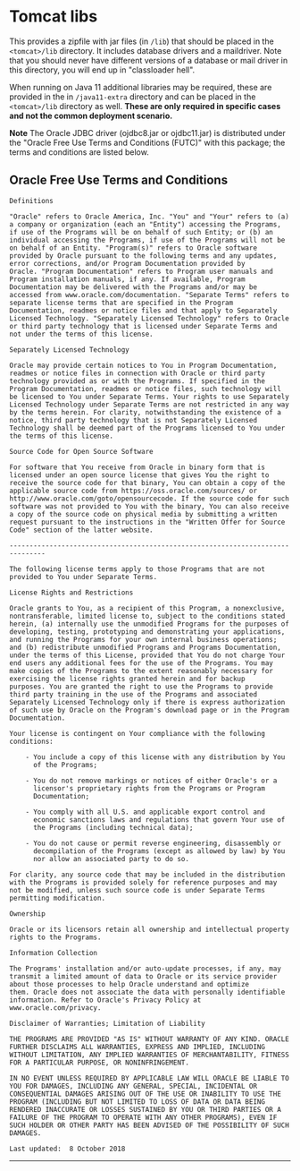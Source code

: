 # Tomcat libs

This provides a zipfile with jar files (in `/lib`) that should be placed in the `<tomcat>/lib` directory. 
It includes database drivers and a maildriver. Note that you should never have different 
versions of a database or mail driver in this directory, you will end up in "classloader hell".

When running on Java 11 additional libraries may be required, these are provided in the in `/java11-extra` 
directory and can be placed in the `<tomcat>/lib` directory as well. **These are only required in specific 
cases and not the common deployment scenario.**

**Note** The Oracle JDBC driver (ojdbc8.jar or ojdbc11.jar) is distributed under the "Oracle Free Use Terms and Conditions (FUTC)" with this package; the terms and conditions are listed below.

## Oracle Free Use Terms and Conditions

    Definitions
    
    "Oracle" refers to Oracle America, Inc. "You" and "Your" refers to (a)
    a company or organization (each an "Entity") accessing the Programs,
    if use of the Programs will be on behalf of such Entity; or (b) an
    individual accessing the Programs, if use of the Programs will not be
    on behalf of an Entity. "Program(s)" refers to Oracle software
    provided by Oracle pursuant to the following terms and any updates,
    error corrections, and/or Program Documentation provided by
    Oracle. "Program Documentation" refers to Program user manuals and
    Program installation manuals, if any. If available, Program
    Documentation may be delivered with the Programs and/or may be
    accessed from www.oracle.com/documentation. "Separate Terms" refers to
    separate license terms that are specified in the Program
    Documentation, readmes or notice files and that apply to Separately
    Licensed Technology. "Separately Licensed Technology" refers to Oracle
    or third party technology that is licensed under Separate Terms and
    not under the terms of this license.
    
    Separately Licensed Technology
    
    Oracle may provide certain notices to You in Program Documentation,
    readmes or notice files in connection with Oracle or third party
    technology provided as or with the Programs. If specified in the
    Program Documentation, readmes or notice files, such technology will
    be licensed to You under Separate Terms. Your rights to use Separately
    Licensed Technology under Separate Terms are not restricted in any way
    by the terms herein. For clarity, notwithstanding the existence of a
    notice, third party technology that is not Separately Licensed
    Technology shall be deemed part of the Programs licensed to You under
    the terms of this license.
    
    Source Code for Open Source Software
    
    For software that You receive from Oracle in binary form that is
    licensed under an open source license that gives You the right to
    receive the source code for that binary, You can obtain a copy of the
    applicable source code from https://oss.oracle.com/sources/ or
    http://www.oracle.com/goto/opensourcecode. If the source code for such
    software was not provided to You with the binary, You can also receive
    a copy of the source code on physical media by submitting a written
    request pursuant to the instructions in the "Written Offer for Source
    Code" section of the latter website.
    
    -------------------------------------------------------------------------------
    
    The following license terms apply to those Programs that are not
    provided to You under Separate Terms.
    
    License Rights and Restrictions
    
    Oracle grants to You, as a recipient of this Program, a nonexclusive,
    nontransferable, limited license to, subject to the conditions stated
    herein, (a) internally use the unmodified Programs for the purposes of
    developing, testing, prototyping and demonstrating your applications,
    and running the Programs for your own internal business operations;
    and (b) redistribute unmodified Programs and Programs Documentation,
    under the terms of this License, provided that You do not charge Your
    end users any additional fees for the use of the Programs. You may
    make copies of the Programs to the extent reasonably necessary for
    exercising the license rights granted herein and for backup
    purposes. You are granted the right to use the Programs to provide
    third party training in the use of the Programs and associated
    Separately Licensed Technology only if there is express authorization
    of such use by Oracle on the Program's download page or in the Program
    Documentation.
    
    Your license is contingent on Your compliance with the following conditions:
    
        - You include a copy of this license with any distribution by You
          of the Programs;
    
        - You do not remove markings or notices of either Oracle's or a
          licensor's proprietary rights from the Programs or Program
          Documentation;
    
        - You comply with all U.S. and applicable export control and
          economic sanctions laws and regulations that govern Your use of
          the Programs (including technical data);
    
        - You do not cause or permit reverse engineering, disassembly or
          decompilation of the Programs (except as allowed by law) by You
          nor allow an associated party to do so.
    
    For clarity, any source code that may be included in the distribution
    with the Programs is provided solely for reference purposes and may
    not be modified, unless such source code is under Separate Terms
    permitting modification.
    
    Ownership
    
    Oracle or its licensors retain all ownership and intellectual property
    rights to the Programs.
    
    Information Collection
    
    The Programs' installation and/or auto-update processes, if any, may
    transmit a limited amount of data to Oracle or its service provider
    about those processes to help Oracle understand and optimize
    them. Oracle does not associate the data with personally identifiable
    information. Refer to Oracle's Privacy Policy at
    www.oracle.com/privacy.
    
    Disclaimer of Warranties; Limitation of Liability
    
    THE PROGRAMS ARE PROVIDED "AS IS" WITHOUT WARRANTY OF ANY KIND. ORACLE
    FURTHER DISCLAIMS ALL WARRANTIES, EXPRESS AND IMPLIED, INCLUDING
    WITHOUT LIMITATION, ANY IMPLIED WARRANTIES OF MERCHANTABILITY, FITNESS
    FOR A PARTICULAR PURPOSE, OR NONINFRINGEMENT.
    
    IN NO EVENT UNLESS REQUIRED BY APPLICABLE LAW WILL ORACLE BE LIABLE TO
    YOU FOR DAMAGES, INCLUDING ANY GENERAL, SPECIAL, INCIDENTAL OR
    CONSEQUENTIAL DAMAGES ARISING OUT OF THE USE OR INABILITY TO USE THE
    PROGRAM (INCLUDING BUT NOT LIMITED TO LOSS OF DATA OR DATA BEING
    RENDERED INACCURATE OR LOSSES SUSTAINED BY YOU OR THIRD PARTIES OR A
    FAILURE OF THE PROGRAM TO OPERATE WITH ANY OTHER PROGRAMS), EVEN IF
    SUCH HOLDER OR OTHER PARTY HAS BEEN ADVISED OF THE POSSIBILITY OF SUCH
    DAMAGES.
    
    Last updated:  8 October 2018

---
